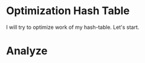 # Optimization Hash Table

I will try to optimize work of my hash-table. Let's start.

# Analyze




























